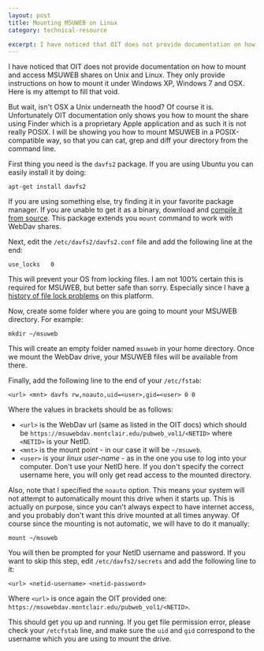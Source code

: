 ```yaml
---
layout: post
title: Mounting MSUWEB on Linux
category: technical-resource

excerpt: I have noticed that OIT does not provide documentation on how to mount and access MSUWEB shares on Unix and Linux. They only provide instructions on how to mount it under Windows XP, Windows 7 and OSX. Here is my attempt to fill that void.
---
```


I have noticed that OIT does not provide documentation on how to mount and access MSUWEB shares on Unix and Linux. They only provide instructions on how to mount it under Windows XP, Windows 7 and OSX. Here is my attempt to fill that void.

But wait, isn't OSX a Unix underneath the hood? Of course it is. Unfortunately OIT documentation only shows you how to mount the share using Finder which is a proprietary Apple application and as such it is not really POSIX. I will be showing you how to mount MSUWEB in a POSIX-compatible way, so that you can cat, grep and diff your directory from the command line.

First thing you need is the `davfs2` package. If you are using Ubuntu you can easily install it by doing:

    apt-get install davfs2

If you are using something else, try finding it in your favorite package manager. If you are unable to get it as a binary, download and [compile it from source][1]. This package extends you `mount` command to work with WebDav shares.

Next, edit the `/etc/davfs2/davfs2.conf` file and add the following line at the end:

    use_locks   0

This will prevent your OS from locking files. I am not 100% certain this is required for MSUWEB, but better safe than sorry. Especially since I have [a history of file lock problems][2] on this platform.

Now, create some folder where you are going to mount your MSUWEB directory. For example:

    mkdir ~/msuweb

This will create an empty folder named `msuweb` in your home directory. Once we mount the WebDav drive, your MSUWEB files will be available from there.

Finally, add the following line to the end of your `/etc/fstab`:

    <url> <mnt> davfs rw,noauto,uid=<user>,gid=<user> 0 0

Where the values in brackets should be as follows:

* `<url>` is the WebDav url (same as listed in the OIT docs) which should be `https://msuwebdav.montclair.edu/pubweb_vol1/<NETID>` where `<NETID>` is your NetID.
* `<mnt>` is the mount point - in our case it will be `~/msuweb`.
* `<user>` is your *linux user-name* - as in the one you use to log into your computer. Don't use your NetID here. If you don't specify the correct username here, you will only get read access to the mounted directory.

Also, note that I specified the `noauto` option. This means your system will not attempt to automatically mount this drive when it starts up. This is actually on purpose, since you can't always expect to have internet access, and you probably don't want this drive mounted at all times anyway. Of course since the mounting is not automatic, we will have to do it manually:

    mount ~/msuweb

You will then be prompted for your NetID username and password. If you want to skip this step, edit `/etc/davfs2/secrets` and add the following line to it:

    <url> <netid-username> <netid-password>

Where `<url>` is once again the OIT provided one: `https://msuwebdav.montclair.edu/pubweb_vol1/<NETID>`.

This should get you up and running. If you get file permission error, please check your `/etcfstab` line, and make sure the `uid` and `gid` correspond to the username which you are using to mount the drive.

[1]: http://savannah.nongnu.org/projects/davfs2
[2]: {{site.baseurl}}/technical-resource/2012/09/03/msuweb-locking-files/
